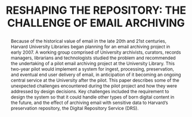 ---
abstract: 'Because of the historical value of email in the late 20th

  and 21st centuries, Harvard University Libraries began

  planning for an email archiving project in early 2007. A

  working group comprised of University archivists,

  curators, records managers, librarians and technologists

  studied the problem and recommended the undertaking

  of a pilot email archiving project at the University

  Library. This two-year pilot would implement a system

  for ingest, processing, preservation, and eventual end

  user delivery of email, in anticipation of it becoming an

  ongoing central service at the University after the pilot.

  This paper describes some of the unexpected challenges

  encountered during the pilot project and how they were

  addressed by design decisions. Key challenges included

  the requirement to design the system so that it could

  handle other types of born digital content in the future,

  and the effect of archiving email with sensitive data to

  Harvard’s preservation repository, the Digital

  Repository Service (DRS).'
creators:
- Goethals, Andrea
- Gogel, Wendy
date: null
document_url: https://services.phaidra.univie.ac.at/api/object/o:185428/download
grand_parent: iPRES
institutions: []
keywords: []
landing_page_url: https://phaidra.univie.ac.at/o:185428
language: eng
layout: publication
license: GPLv3
notes_url: null
parent: iPRES 2010
publication_type: paper
size: 168685
slides_url: null
source_name: iPRES
title: 'RESHAPING THE REPOSITORY: THE CHALLENGE OF  EMAIL ARCHIVING'
year: 2010
---